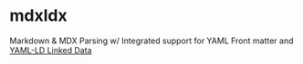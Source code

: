 # mdxldx

Markdown & MDX Parsing w/ Integrated support for YAML Front matter and [YAML-LD Linked Data](https://json-ld.github.io/yaml-ld/spec/)